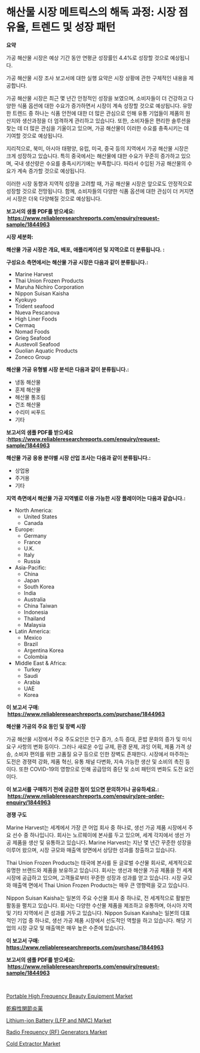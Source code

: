 <p><h1>해산물 시장 메트릭스의 해독 과정: 시장 점유율, 트렌드 및 성장 패턴</h1></p><p><strong>요약</strong></p>
<p><p>가공 해산물 시장은 예상 기간 동안 연평균 성장률인 4.4%로 성장할 것으로 예상됩니다. </p><p>가공 해산물 시장 조사 보고서에 대한 실행 요약은 시장 상황에 관한 구체적인 내용을 제공합니다. </p><p>가공 해산물 시장은 최근 몇 년간 안정적인 성장을 보였으며, 소비자들이 더 건강하고 다양한 식품 옵션에 대한 수요가 증가하면서 시장이 계속 성장할 것으로 예상됩니다. 유망한 트렌드 중 하나는 식품 안전에 대한 더 많은 관심으로 인해 유통 기업들이 제품의 원산지와 생산과정을 더 엄격하게 관리하고 있습니다. 또한, 소비자들은 편리한 솔루션을 찾는 데 더 많은 관심을 기울이고 있으며, 가공 해산물이 이러한 수요를 충족시키는 데 기여할 것으로 예상됩니다.</p><p>지리적으로, 북미, 아시아 태평양, 유럽, 미국, 중국 등의 지역에서 가공 해산물 시장은 크게 성장하고 있습니다. 특히 중국에서는 해산물에 대한 수요가 꾸준히 증가하고 있으며, 국내 생산량은 수요를 충족시키기에는 부족합니다. 따라서 수입된 가공 해산물의 수요가 계속 증가할 것으로 예상됩니다.</p><p>이러한 시장 동향과 지역적 성장을 고려할 때, 가공 해산물 시장은 앞으로도 안정적으로 성장할 것으로 전망됩니다. 함께, 소비자들의 다양한 식품 옵션에 대한 관심이 더 커지면서 시장은 더욱 다양해질 것으로 예상됩니다.</p></p>
<p><strong>보고서의 샘플 PDF를 받으세요: &nbsp;<a href="https://www.reliableresearchreports.com/enquiry/request-sample/1844963">https://www.reliableresearchreports.com/enquiry/request-sample/1844963</a></strong></p>
<p><strong>시장 세분화:</strong></p>
<p><strong> 해산물 가공 시장은 개요, 배포, 애플리케이션 및 지역으로 더 분류됩니다. :</strong></p>
<p><strong>구성요소 측면에서는 해산물 가공 시장은 다음과 같이 분류됩니다.:</strong></p>
<p><ul><li>Marine Harvest</li><li>Thai Union Frozen Products</li><li>Maruha Nichiro Corporation</li><li>Nippon Suisan Kaisha</li><li>Kyokuyo</li><li>Trident seafood</li><li>Nueva Pescanova</li><li>High Liner Foods</li><li>Cermaq</li><li>Nomad Foods</li><li>Grieg Seafood</li><li>Austevoll Seafood</li><li>Guolian Aquatic Products</li><li>Zoneco Group</li></ul></p>
<p><strong> 해산물 가공 유형별 시장 분석은 다음과 같이 분류됩니다.:</strong></p>
<p><ul><li>냉동 해산물</li><li>훈제 해산물</li><li>해산물 통조림</li><li>건조 해산물</li><li>수리미 씨푸드</li><li>기타</li></ul></p>
<p><strong>보고서의 샘플 PDF를 받으세요 :<a href="https://www.reliableresearchreports.com/enquiry/request-sample/1844963">https://www.reliableresearchreports.com/enquiry/request-sample/1844963</a></strong></p>
<p><strong> 해산물 가공 응용 분야별 시장 산업 조사는 다음과 같이 분류됩니다.:</strong></p>
<p><ul><li>상업용</li><li>주거용</li><li>기타</li></ul></p>
<p><strong>지역 측면에서 해산물 가공 지역별로 이용 가능한 시장 플레이어는 다음과 같습니다.:</strong></p>
<p><ul>
    <li>
        North America:
        <ul>
            <li>United States</li>
            <li>Canada</li>
        </ul>
    </li>
    <li>
        Europe:
        <ul>
            <li>Germany</li>
            <li>France</li>
            <li>U.K.</li>
            <li>Italy</li>
            <li>Russia</li>
        </ul>
    </li>
    <li>
        Asia-Pacific:
        <ul>
            <li>China</li>
            <li>Japan</li>
            <li>South Korea</li>
            <li>India</li>
            <li>Australia</li>
            <li>China Taiwan</li>
            <li>Indonesia</li>
            <li>Thailand</li>
            <li>Malaysia</li>
        </ul>
    </li>
    <li>
        Latin America:
        <ul>
            <li>Mexico</li>
            <li>Brazil</li>
            <li>Argentina Korea</li>
            <li>Colombia</li>
        </ul>
    </li>
    <li>
        Middle East & Africa:
        <ul>
            <li>Turkey</li>
            <li>Saudi</li>
            <li>Arabia</li>
            <li>UAE</li>
            <li>Korea</li>
        </ul>
    </li>
    </ul></p>
<p><strong>이 보고서 구매: &nbsp;<a href="https://www.reliableresearchreports.com/purchase/1844963">https://www.reliableresearchreports.com/purchase/1844963</a></strong></p>
<p><strong>해산물 가공의 주요 동인 및 장벽 시장</strong></p>
<p><p>가공 해산물 시장에서 주요 주도요인은 인구 증가, 소득 증대, 혼밥 문화의 증가 및 미식 요구 사항의 변화 등이다. 그러나 새로운 수입 규제, 환경 문제, 과잉 어획, 제품 가격 상승, 소비자 편의를 위한 고품질 요구 등으로 인한 장벽도 존재한다. 시장에서 마주하는 도전은 경쟁력 강화, 제품 혁신, 유통 채널 다변화, 지속 가능한 생산 및 소비의 촉진 등이다. 또한 COVID-19의 영향으로 인해 공급망의 중단 및 소비 패턴의 변화도 도전 요인이다.</p></p>
<p><strong>이 보고서를 구매하기 전에 궁금한 점이 있으면 문의하거나 공유하세요.: &nbsp;<a href="https://www.reliableresearchreports.com/enquiry/pre-order-enquiry/1844963">https://www.reliableresearchreports.com/enquiry/pre-order-enquiry/1844963</a></strong></p>
<p><strong>경쟁 구도</strong></p>
<p><p>Marine Harvest는 세계에서 가장 큰 어업 회사 중 하나로, 생선 가공 제품 시장에서 주요 선수 중 하나입니다. 회사는 노르웨이에 본사를 두고 있으며, 세계 각지에서 생선 가공 제품을 생산 및 유통하고 있습니다. Marine Harvest는 지난 몇 년간 꾸준한 성장을 이루어 왔으며, 시장 규모와 매출액 양면에서 상당한 성과를 창출하고 있습니다.</p><p>Thai Union Frozen Products는 태국에 본사를 둔 글로벌 수산물 회사로, 세계적으로 유명한 브랜드와 제품을 보유하고 있습니다. 회사는 생선과 해산물 가공 제품을 전 세계 시장에 공급하고 있으며, 고객들로부터 꾸준한 성장과 성과를 얻고 있습니다. 시장 규모와 매출액 면에서 Thai Union Frozen Products는 매우 큰 영향력을 갖고 있습니다.</p><p>Nippon Suisan Kaisha는 일본의 주요 수산물 회사 중 하나로, 전 세계적으로 활발한 활동을 펼치고 있습니다. 회사는 다양한 수산물 제품을 제조하고 유통하며, 아시아 지역 및 기타 지역에서 큰 성과를 거두고 있습니다. Nippon Suisan Kaisha는 일본의 대표적인 기업 중 하나로, 생선 가공 제품 시장에서 선도적인 역할을 하고 있습니다. 해당 기업의 시장 규모 및 매출액은 매우 높은 수준에 있습니다.</p></p>
<p><strong>이 보고서 구매: &nbsp; <a href="https://www.reliableresearchreports.com/purchase/1844963">https://www.reliableresearchreports.com/purchase/1844963</a></strong></p>
<p><strong>보고서의 샘플 PDF를 받으세요: &nbsp;<a href="https://www.reliableresearchreports.com/enquiry/request-sample/1844963">https://www.reliableresearchreports.com/enquiry/request-sample/1844963</a></strong><strong></strong></p>
<p>&nbsp;</p>
<p><p><a href="https://issuu.com/reportprime-2/docs/portable-high-frequency-beauty-equipment-market-si">Portable High Frequency Beauty Equipment Market</a></p><p><a href="https://github.com/ycmtqqhvk3273/Market-Research-Report-List-1/blob/main/4301824186163.md">乾癬性関節炎薬</a></p><p><a href="https://github.com/irfadac/Market-Research-Report-List-2/blob/main/lithium-ion-battery-lfp-and-nmc-market.md">Lithium-ion Battery (LFP and NMC) Market</a></p><p><a href="https://github.com/ashepherd82/Market-Research-Report-List-3/blob/main/radio-frequency-rf-generators-market.md">Radio Frequency (RF) Generators Market</a></p><p><a href="https://metal-farmhouse-e95.notion.site/Cold-Extractor-Market-Size-2024-2031-Global-Industrial-Analysis-Key-Geographical-Regions-Market--836ef9ab2344430a8fa39ec002c40bd8">Cold Extractor Market</a></p></p>